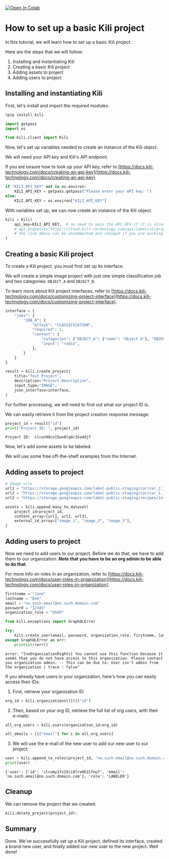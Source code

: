 <!-- FILE AUTO GENERATED BY docs/utils.py DO NOT EDIT DIRECTLY -->
<a href="https://colab.research.google.com/github/kili-technology/kili-python-sdk/blob/main/recipes/basic_project_setup.ipynb" target="_parent"><img src="https://colab.research.google.com/assets/colab-badge.svg" alt="Open In Colab"/></a>

# How to set up a basic Kili project

In this tutorial, we will learn how to set up a basic Kili project.

Here are the steps that we will follow:

1. Installing and instantiating Kili
2. Creating a basic Kili project
3. Adding assets to project
4. Adding users to project

## Installing and instantiating Kili

First, let's install and import the required modules.


```python
%pip install kili
```


```python
import getpass
import os

from kili.client import Kili
```

Now, let's set up variables needed to create an instance of the Kili object.

We will need your API key and Kili's API endpoint.

If you are unsure how to look up your API key, refer to [https://docs.kili-technology.com/docs/creating-an-api-key](https://docs.kili-technology.com/docs/creating-an-api-key).


```python
if "KILI_API_KEY" not in os.environ:
    KILI_API_KEY = getpass.getpass("Please enter your API key: ")
else:
    KILI_API_KEY = os.environ["KILI_API_KEY"]
```

With variables set up, we can now create an instance of the Kili object.


```python
kili = Kili(
    api_key=KILI_API_KEY,  # no need to pass the API_KEY if it is already in your environment variables
    # api_endpoint="https://cloud.kili-technology.com/api/label/v2/graphql",
    # the line above can be uncommented and changed if you are working with an on-premise version of Kili
)
```

## Creating a basic Kili project

To create a Kili project, you must first set up its interface.

We will create a simple image project with just one simple classification job and two categories: `OBJECT_A` and `OBJECT_B`.

To learn more about Kili project interfaces, refer to [https://docs.kili-technology.com/docs/customizing-project-interface](https://docs.kili-technology.com/docs/customizing-project-interface).


```python
interface = {
    "jobs": {
        "JOB_0": {
            "mlTask": "CLASSIFICATION",
            "required": 1,
            "content": {
                "categories": {"OBJECT_A": {"name": "Object A"}, "OBJECT_B": {"name": "Object B"}},
                "input": "radio",
            },
        }
    }
}

result = kili.create_project(
    title="Test Project",
    description="Project Description",
    input_type="IMAGE",
    json_interface=interface,
)
```

For further processing, we will need to find out what our project ID is.

We can easily retrieve it from the project creation response message:


```python
project_id = result["id"]
print("Project ID: ", project_id)
```

    Project ID:  clcun99cn15wx0lq4c15a4dj7


Now, let's add some assets to be labeled.

We will use some free off-the-shelf examples from the Internet.

## Adding assets to project


```python
# Image urls
url1 = "https://storage.googleapis.com/label-public-staging/car/car_2.jpg"
url2 = "https://storage.googleapis.com/label-public-staging/car/car_1.jpg"
url3 = "https://storage.googleapis.com/label-public-staging/recipes/inference/black_car.jpg"

assets = kili.append_many_to_dataset(
    project_id=project_id,
    content_array=[url1, url2, url3],
    external_id_array=["image_1", "image_2", "image_3"],
)
```

## Adding users to project

Now we need to add users to our project. Before we do that, we have to add them to our organization. **Note that you have to be an org admin to be able to do that**.

For more info on roles in an organization, refer to [https://docs.kili-technology.com/docs/user-roles-in-organization](https://docs.kili-technology.com/docs/user-roles-in-organization).


```python
firstname = "Jane"
lastname = "Doe"
email = "no.such.email@no.such.domain.com"
password = "12345"
organization_role = "USER"

from kili.exceptions import GraphQLError

try:
    kili.create_user(email, password, organization_role, firstname, lastname)
except GraphQLError as err:
    print(str(err))
```

    error: "[noOrganizationRights] You cannot use this function because it seems that you do not have access to this organization. Please contact you organization admin. -- This can be due to: User isn't admin from the organization | trace : false"


If you already have users in your organization, here's how you can easily access their IDs:

1) First, retrieve your organization ID:


```python
org_id = kili.organizations()[0]["id"]
```

2) Then, based on your org ID, retrieve the full list of org users, with their e-mails:


```python
all_org_users = kili.users(organization_id=org_id)

all_emails = [i["email"] for i in all_org_users]
```

3) We will use the e-mail of the new user to add our new user to our project:


```python
user = kili.append_to_roles(project_id, "no.such.email@no.such.domain.com", role="LABELER")
print(user)
```

    {'user': {'id': 'clcumy1fx15ci0lre0k21fnu7', 'email': 'no.such.email@no.such.domain.com'}, 'role': 'LABELER'}


## Cleanup

We can remove the project that we created:


```python
kili.delete_project(project_id);
```

## Summary

Done. We've successfully set up a Kili project, defined its interface, created a brand new user, and finally added our new user to the new project. Well done!
